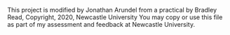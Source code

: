 This project is modified by Jonathan Arundel from a practical by Bradley Read, Copyright, 2020, Newcastle University
You may copy or use this file as part of my assessment and feedback at Newcastle University.